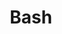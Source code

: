 ---
title: Bash
slug: bash
image: https://miro.medium.com/max/1080/1*v4o2AXLIJaHSZmqYZk26qA.jpeg
---